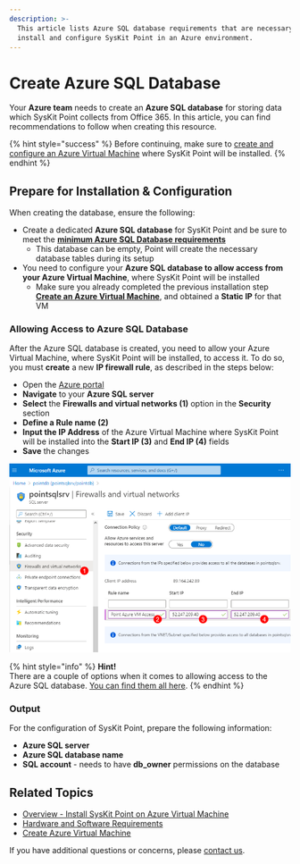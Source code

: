 ```yaml
---
description: >-
  This article lists Azure SQL database requirements that are necessary to
  install and configure SysKit Point in an Azure environment.
---
```


# Create Azure SQL Database

Your **Azure team** needs to create an **Azure SQL database** for storing data which SysKit Point collects from Office 365. In this article, you can find recommendations to follow when creating this resource.

{% hint style="success" %}
Before continuing, make sure to [create and configure an Azure Virtual Machine](create-azure-vm.md) where SysKit Point will be installed.
{% endhint %}

## Prepare for Installation & Configuration

When creating the database, ensure the following:

* Create a dedicated **Azure SQL database** for SysKit Point and be sure to meet the [**minimum Azure SQL Database requirements**](hardware-software-requirements.md#azure-sql-database-requirements)
  * This database can be empty, Point will create the necessary database tables during its setup
* You need to configure your **Azure SQL database to allow access from your Azure Virtual Machine**, where SysKit Point will be installed 
  * Make sure you already completed the previous installation step [**Create an Azure Virtual Machine**](create-azure-vm.md), and obtained a **Static IP** for that VM

### Allowing Access to Azure SQL Database

After the Azure SQL database is created, you need to allow your Azure Virtual Machine, where SysKit Point will be installed, to access it. To do so, you must **create** a new **IP firewall rule**, as described in the steps below:

* Open the [Azure portal](https://portal.azure.com)
* **Navigate** to your **Azure SQL server**
* **Select** the **Firewalls and virtual networks \(1\)** option in the **Security** section
* **Define a Rule name \(2\)**
* **Input the IP Address** of the Azure Virtual Machine where SysKit Point will be installed into the **Start IP \(3\)** and **End IP \(4\)** fields
* **Save** the changes

![Azure SQL - Adding a firewall rule](../../.gitbook/assets/create-azure-sql-database_allow-access.png)

{% hint style="info" %}
**Hint!**  
There are a couple of options when it comes to allowing access to the Azure SQL database. [You can find them all here](https://docs.microsoft.com/en-us/azure/azure-sql/database/network-access-controls-overview).
{% endhint %}

### Output

For the configuration of SysKit Point, prepare the following information:

* **Azure SQL server**
* **Azure SQL database name**
* **SQL account** - needs to have **db_owner** permissions on the database

## Related Topics

* [Overview - Install SysKit Point on Azure Virtual Machine](overview.md) 
* [Hardware and Software Requirements](hardware-software-requirements.md)
* [Create Azure Virtual Machine](create-azure-vm.md)

If you have additional questions or concerns, please [contact us](https://www.syskit.com/contact-us/).

